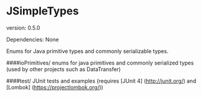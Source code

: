 JSimpleTypes
==============
version: 0.5.0

Dependencies:
None

Enums for Java primitive types and commonly serializable types. 

####ioPrimitives/
enums for java primitives and commonly serialized types (used by other projects such as DataTransfer)

####test/
JUnit tests and examples (requires [JUnit 4] (http://junit.org/) and [Lombok] (https://projectlombok.org/))